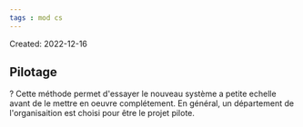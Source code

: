 ```yaml
---
tags : mod cs
---
```

Created: 2022-12-16

## Pilotage
?
Cette méthode permet d'essayer le nouveau système a petite echelle avant de le mettre en oeuvre complétement.
En général, un département de l'organisaition est choisi pour être le projet pilote.